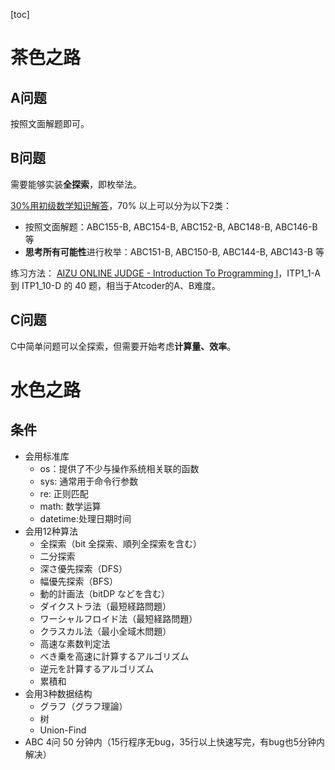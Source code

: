 [toc]

# 茶色之路
## A问题
按照文面解题即可。

## B问题
需要能够实装**全探索**，即枚举法。

<u>30%用初级数学知识解答</u>，70% 以上可以分为以下2类：
- 按照文面解题：ABC155-B, ABC154-B, ABC152-B, ABC148-B, ABC146-B 等
- **思考所有可能性**进行枚举：ABC151-B, ABC150-B, ABC144-B, ABC143-B 等

练习方法：
[AIZU ONLINE JUDGE - Introduction To Programming I](http://judge.u-aizu.ac.jp/onlinejudge/finder.jsp?course=ITP1)，ITP1_1-A 到 ITP1_10-D 的 40 题，相当于Atcoder的A、B难度。

## C问题
C中简单问题可以全探索，但需要开始考虑**计算量、效率**。


# 水色之路
## 条件
- 会用标准库
  - os：提供了不少与操作系统相关联的函数
  - sys: 通常用于命令行参数
  - re: 正则匹配
  - math: 数学运算
  - datetime:处理日期时间
- 会用12种算法
  - 全探索（bit 全探索、順列全探索を含む）
  - 二分探索
  - 深さ優先探索（DFS）
  - 幅優先探索（BFS）
  - 動的計画法（bitDP などを含む）
  - ダイクストラ法（最短経路問題）
  - ワーシャルフロイド法（最短経路問題）
  - クラスカル法（最⼩全域⽊問題）
  - 高速な素数判定法
  - べき乗を高速に計算するアルゴリズム
  - 逆元を計算するアルゴリズム
  - 累積和
- 会用3种数据结构  
  - グラフ（グラフ理論）
  - 树
  - Union-Find
- ABC 4问 50 分钟内（15行程序无bug，35行以上快速写完，有bug也5分钟内解决）
